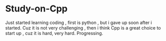 # Study-on-Cpp
Just started learning coding , first is python , but i gave up soon after i started. Cuz it is not very challenging , then i think Cpp is a great choice to start up , cuz it is hard, very hard. Progressing.
